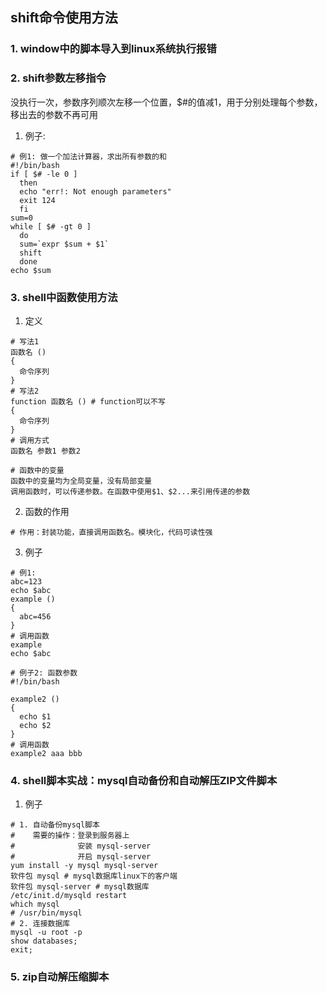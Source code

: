 ## shift命令使用方法

### 1. window中的脚本导入到linux系统执行报错


### 2. shift参数左移指令
没执行一次，参数序列顺次左移一个位置，$#的值减1，用于分别处理每个参数，移出去的参数不再可用
1. 例子:
```shell
# 例1: 做一个加法计算器，求出所有参数的和
#!/bin/bash
if [ $# -le 0 ]
  then
  echo "err!: Not enough parameters"
  exit 124
  fi
sum=0
while [ $# -gt 0 ]
  do
  sum=`expr $sum + $1`
  shift
  done
echo $sum
```

### 3. shell中函数使用方法
1. 定义
```shell
# 写法1
函数名 ()
{
  命令序列
}
# 写法2
function 函数名 () # function可以不写
{
  命令序列
}
# 调用方式
函数名 参数1 参数2

# 函数中的变量
函数中的变量均为全局变量，没有局部变量
调用函数时，可以传递参数。在函数中使用$1、$2...来引用传递的参数
```
2. 函数的作用
```shell
# 作用：封装功能，直接调用函数名。模块化，代码可读性强

```
3. 例子
```shell
# 例1:
abc=123
echo $abc
example ()
{
  abc=456
}
# 调用函数
example
echo $abc

# 例子2: 函数参数
#!/bin/bash

example2 ()
{
  echo $1
  echo $2
}
# 调用函数
example2 aaa bbb
```

### 4. shell脚本实战：mysql自动备份和自动解压ZIP文件脚本
1. 例子
```shell
# 1. 自动备份mysql脚本
#    需要的操作：登录到服务器上
#              安装 mysql-server
#              开启 mysql-server
yum install -y mysql mysql-server
软件包 mysql # mysql数据库linux下的客户端
软件包 mysql-server # mysql数据库
/etc/init.d/mysqld restart
which mysql
# /usr/bin/mysql
# 2. 连接数据库
mysql -u root -p 
show databases;
exit;
```

### 5. zip自动解压缩脚本

